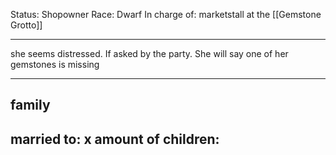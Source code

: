 Status: Shopowner
Race: Dwarf
In charge of: marketstall at the [[Gemstone Grotto]]

---

she seems distressed. If asked by the party. She will say one of her gemstones is missing

---

## family

married to:
x amount of children:
- 